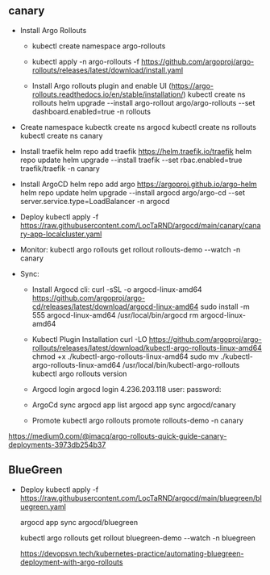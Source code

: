 ## canary

- Install Argo Rollouts
    - kubectl create namespace argo-rollouts
    - kubectl apply -n argo-rollouts -f https://github.com/argoproj/argo-rollouts/releases/latest/download/install.yaml

    - Install Argo rollouts plugin and enable UI (https://argo-rollouts.readthedocs.io/en/stable/installation/)
        kubectl create ns rollouts
        helm upgrade --install argo-rollout argo/argo-rollouts --set dashboard.enabled=true -n rollouts

- Create namespace
    kubectk create ns argocd
    kubectl create ns rollouts
    kubectl create ns canary
- Install traefik
    helm repo add traefik https://helm.traefik.io/traefik
    helm repo update
    helm upgrade --install traefik --set rbac.enabled=true traefik/traefik -n canary
- Install ArgoCD
    helm repo add argo https://argoproj.github.io/argo-helm
    helm repo update
    helm upgrade --install argocd argo/argo-cd --set server.service.type=LoadBalancer -n argocd


- Deploy
    kubectl apply -f https://raw.githubusercontent.com/LocTaRND/argocd/main/canary/canary-app-localcluster.yaml

- Monitor:
    kubectl argo rollouts get rollout rollouts-demo --watch -n canary

- Sync:
    - Install Argocd cli:
        curl -sSL -o argocd-linux-amd64 https://github.com/argoproj/argo-cd/releases/latest/download/argocd-linux-amd64
        sudo install -m 555 argocd-linux-amd64 /usr/local/bin/argocd
        rm argocd-linux-amd64
    - Kubectl Plugin Installation
        curl -LO https://github.com/argoproj/argo-rollouts/releases/latest/download/kubectl-argo-rollouts-linux-amd64
        chmod +x ./kubectl-argo-rollouts-linux-amd64
        sudo mv ./kubectl-argo-rollouts-linux-amd64 /usr/local/bin/kubectl-argo-rollouts
        kubectl argo rollouts version
        
    - Argocd login
        argocd login 4.236.203.118
            user:
            password:
    - ArgoCd sync
        argocd app list
        argocd app sync argocd/canary
    - Promote
        kubectl argo rollouts promote rollouts-demo -n canary


https://medium0.com/@imacq/argo-rollouts-quick-guide-canary-deployments-3973db254b37


## BlueGreen

- Deploy
    kubectl apply -f https://raw.githubusercontent.com/LocTaRND/argocd/main/bluegreen/bluegreen.yaml

    argocd app sync argocd/bluegreen

    kubectl argo rollouts get rollout bluegreen-demo --watch -n bluegreen


    https://devopsvn.tech/kubernetes-practice/automating-bluegreen-deployment-with-argo-rollouts


